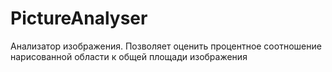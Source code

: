 # PictureAnalyser
Анализатор изображения. Позволяет оценить процентное соотношение нарисованной области к общей площади изображения
